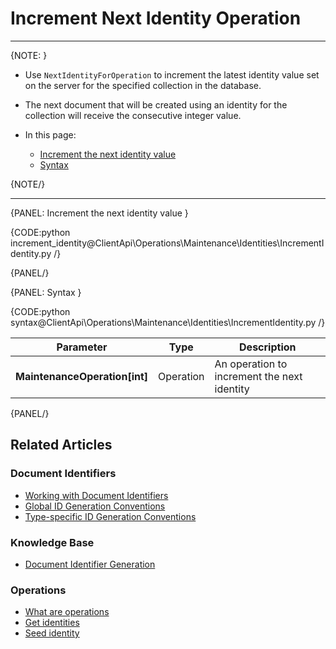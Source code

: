# Increment Next Identity Operation

---

{NOTE: }

* Use `NextIdentityForOperation` to increment the latest identity value set on the server for the specified collection in the database.

* The next document that will be created using an identity for the collection will receive the consecutive integer value.

* In this page:

  * [Increment the next identity value](../../../../client-api/operations/maintenance/identities/increment-next-identity#increment-the-next-identity-value)
  * [Syntax](../../../../client-api/operations/maintenance/identities/increment-next-identity#syntax)

{NOTE/}

---

{PANEL: Increment the next identity value }

{CODE:python increment_identity@ClientApi\Operations\Maintenance\Identities\IncrementIdentity.py /}

{PANEL/}

{PANEL: Syntax }

{CODE:python syntax@ClientApi\Operations\Maintenance\Identities\IncrementIdentity.py /}

| Parameter | Type   | Description                                                         |
|-----------|--------|---------------------------------------------------------------------|
| **MaintenanceOperation[int]**  | Operation | An operation to increment the next identity |

{PANEL/}

## Related Articles

### Document Identifiers

- [Working with Document Identifiers](../../../../client-api/document-identifiers/working-with-document-identifiers)
- [Global ID Generation Conventions](../../../../client-api/configuration/identifier-generation/global)
- [Type-specific ID Generation Conventions](../../../../client-api/configuration/identifier-generation/type-specific)

### Knowledge Base

- [Document Identifier Generation](../../../../server/kb/document-identifier-generation)

### Operations

- [What are operations](../../../../client-api/operations/what-are-operations)
- [Get identities](../../../../client-api/operations/maintenance/identities/get-identities)
- [Seed identity](../../../../client-api/operations/maintenance/identities/seed-identity)
